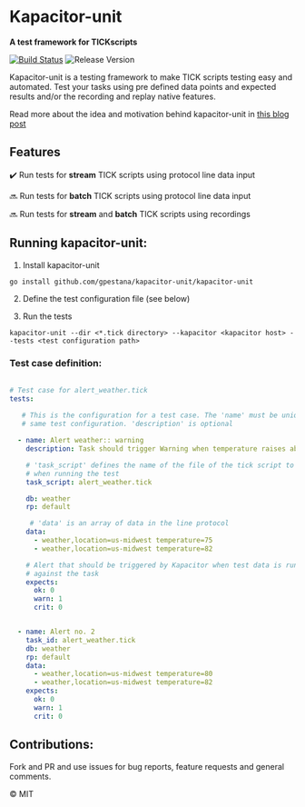 # Kapacitor-unit

**A test framework for TICKscripts**

[![Build Status](https://travis-ci.org/gpestana/kapacitor-unit.svg?branch=master)](https://travis-ci.org/gpestana/kapacitor-unit) ![Release Version](https://img.shields.io/badge/release-0.1-blue.svg)


Kapacitor-unit is a testing framework to make TICK scripts testing easy and
automated. Test your tasks using pre defined data points and expected results
and/or the recording and replay native features.


Read more about the idea and motivation behind kapacitor-unit in 
[this blog post](http://www.gpestana.com/blog/post/kapacitor-unit/)

## Features

:heavy_check_mark: Run tests for **stream** TICK scripts using protocol line data input 

:soon: Run tests for **batch** TICK scripts using protocol line data input 

:soon: Run tests for **stream** and **batch** TICK scripts using recordings 


## Running kapacitor-unit:


1) Install kapacitor-unit

```
go install github.com/gpestana/kapacitor-unit/kapacitor-unit 
````

2) Define the test configuration file (see below) 

3) Run the tests

```
kapacitor-unit --dir <*.tick directory> --kapacitor <kapacitor host> --tests <test configuration path>
```

### Test case definition:

```yaml

# Test case for alert_weather.tick
tests:
  
   # This is the configuration for a test case. The 'name' must be unique in the
   # same test configuration. 'description' is optional

  - name: Alert weather:: warning
    description: Task should trigger Warning when temperature raises about 80 

    # 'task_script' defines the name of the file of the tick script to be loaded
    # when running the test
    task_script: alert_weather.tick

    db: weather
    rp: default 

     # 'data' is an array of data in the line protocol
    data:
      - weather,location=us-midwest temperature=75
      - weather,location=us-midwest temperature=82

    # Alert that should be triggered by Kapacitor when test data is running 
    # against the task
    expects:
      ok: 0
      warn: 1
      crit: 0


  - name: Alert no. 2
    task_id: alert_weather.tick
    db: weather
    rp: default 
    data:
      - weather,location=us-midwest temperature=80
      - weather,location=us-midwest temperature=82
    expects:
      ok: 0
      warn: 1
      crit: 0

```  

## Contributions:

Fork and PR and use issues for bug reports, feature requests and general comments.

:copyright: MIT

